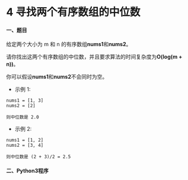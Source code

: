 # 4 寻找两个有序数组的中位数

#### 一、题目

给定两个大小为 m 和 n 的有序数组**nums1**和**nums2**。

请你找出这两个有序数组的中位数，并且要求算法的时间复杂度为**O(log(m + n))**。

你可以假设**nums1**和**nums2**不会同时为空。

* 示例 1:
```
nums1 = [1, 3]
nums2 = [2]

则中位数是 2.0
```
* 示例 2:
```
nums1 = [1, 2]
nums2 = [3, 4]

则中位数是 (2 + 3)/2 = 2.5
```
#### 二、Python3程序
